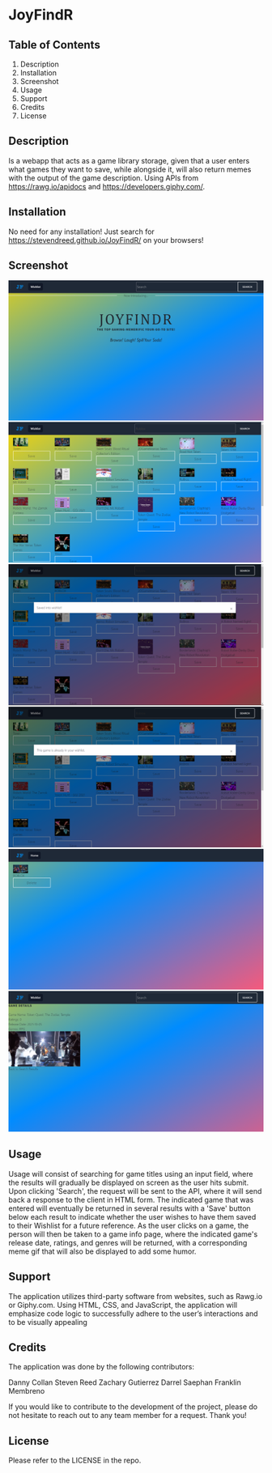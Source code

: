 # JoyFindR

## Table of Contents
1. Description 
2. Installation 
3. Screenshot 
4. Usage
5. Support 
6. Credits
7. License

## Description 

Is a webapp that acts as a game library storage, given that a user enters what games they want to save, while alongside it, will also return memes with the output of the game description. Using APIs from https://rawg.io/apidocs and https://developers.giphy.com/.

## Installation 

No need for any installation! Just search for https://stevendreed.github.io/JoyFindR/ on your browsers!

## Screenshot 

![img](./assets/images/JoyFindR-1.png)
![img](./assets/images/JoyFindR-2.png)
![img](./assets/images/JoyFindR-3.png)
![img](./assets/images/JoyFindR-4.png)
![img](./assets/images/JoyFindR-5.png)
![img](./assets/images/JoyFindR-6.png)

## Usage 

Usage will consist of searching for game titles using an input field, where the results will gradually be displayed on screen as the user hits submit. Upon clicking 'Search', the request will be sent to the API, where it will send back a response to the client in HTML form. The indicated game that was entered will eventually be returned in several results with a 'Save' button below each result to indicate whether the user wishes to have them saved to their Wishlist for a future reference. As the user clicks on a game, the person will then be taken to a game info page, where the indicated game's release date, ratings, and genres will be returned, with a corresponding meme gif that will also be displayed to add some humor.

## Support 

The application utilizes third-party software from websites, such as Rawg.io or Giphy.com. Using HTML, CSS, and JavaScript, the application will emphasize code logic to successfully adhere to the user’s interactions and to be visually appealing

## Credits 

The application was done by the following contributors:

Danny Collan
Steven Reed
Zachary Gutierrez
Darrel Saephan
Franklin Membreno

If you would like to contribute to the development of the project, please do not hesitate to reach out to any team member for a request. Thank you!

## License 

Please refer to the LICENSE in the repo.
